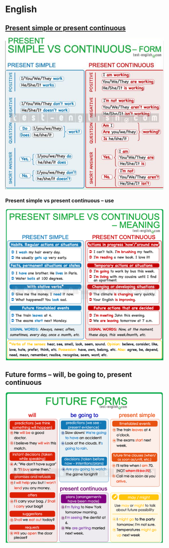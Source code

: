 # English

## [Present simple or present continuous](https://test-english.com/grammar-points/b1/present-simple-present-continuous/)

![](<../.gitbook/assets/image (26).png>)

### Present simple vs present continuous – use

![](<../.gitbook/assets/image (22).png>)

## Future forms – will, be going to, present continuous

![](<../.gitbook/assets/image (25).png>)
